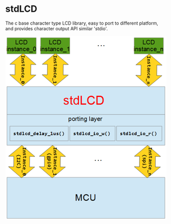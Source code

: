 # stdLCD
The c base character type LCD library, easy to port to different platform, and provides character output API similar 'stdio'.

![image](./miscellaneous/struct.PNG)
